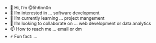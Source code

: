 - 👋 Hi, I’m @5h6nn0n
- 👀 I’m interested in ... software development
- 🌱 I’m currently learning ... project mangement
- 💞️ I’m looking to collaborate on ... web development or data analytics 
- 📫 How to reach me ... email or dm
- ⚡ Fun fact: ...

<!---
5h6nn0n/5h6nn0n is a ✨ special ✨ repository because its `README.md` (this file) appears on your GitHub profile.
You can click the Preview link to take a look at your changes.
--->
